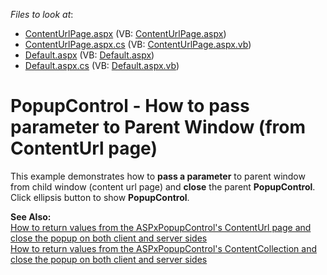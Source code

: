 <!-- default file list -->
*Files to look at*:

* [ContentUrlPage.aspx](./CS/WebSite/ContentUrlPage.aspx) (VB: [ContentUrlPage.aspx](./VB/WebSite/ContentUrlPage.aspx))
* [ContentUrlPage.aspx.cs](./CS/WebSite/ContentUrlPage.aspx.cs) (VB: [ContentUrlPage.aspx.vb](./VB/WebSite/ContentUrlPage.aspx.vb))
* [Default.aspx](./CS/WebSite/Default.aspx) (VB: [Default.aspx](./VB/WebSite/Default.aspx))
* [Default.aspx.cs](./CS/WebSite/Default.aspx.cs) (VB: [Default.aspx.vb](./VB/WebSite/Default.aspx.vb))
<!-- default file list end -->
# PopupControl - How to pass parameter to Parent Window (from ContentUrl page)


<p>This example demonstrates how to <strong>pass a parameter</strong> to parent window from child window (content url page) and <strong>close</strong> the parent <strong>PopupControl</strong>.<br />
Click ellipsis button to show <strong>PopupControl</strong>.</p><p><strong>See </strong><strong>Also:</strong><strong><u><br />
</u></strong><a href="https://www.devexpress.com/Support/Center/p/E3098">How to return values from the ASPxPopupControl's ContentUrl page and close the popup on both client and server sides </a><strong><u><br />
</u></strong><a href="https://www.devexpress.com/Support/Center/p/E3084">How to return values from the ASPxPopupControl's ContentCollection and close the popup on both client and server sides</a></p>

<br/>


